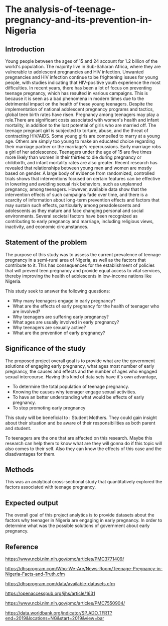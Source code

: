 # The analysis-of-teenage-pregnancy-and-its-prevention-in-Nigeria
## Introduction
Young people between the ages of 15 and 24 account for 1.2 billion of the world's population. The majority live in Sub-Saharan Africa, where they are vulnerable to adolescent pregnancies and HIV infection. Unwanted pregnancies and HIV infection continue to be frightening issues for young people, with studies indicating that HIV-positive youth experience the most difficulties. In recent years, there has been a lot of focus on preventing teenage pregnancy, which has resulted in various campaigns. This is because it is seen as a bad phenomena in modern times due to the detrimental impact on the health of these young teenagers. Despite the implementation of national adolescent pregnancy programs and tactics, global teen birth rates have risen.
Pregnancy among teenagers may play a role.There are significant costs associated with women's health and infant mortality, in addition to the lost potential of girls who are married off. The teenage pregnant girl is subjected to torture, abuse, and the threat of contracting HIV/AIDS. Some young girls are compelled to marry at a young age. Others are simply too young to make an educated choice regarding their marriage partner or the marriage's repercussions. Early marriage robs a girl of her adolescence. Teenagers under the age of 15 are five times more likely than women in their thirties to die during pregnancy or childbirth, and infant mortality rates are also greater. Recent research has revealed that relationships between young men and women are mostly based on gender.
A large body of evidence from randomized, controlled trials shows that interventions focused on certain features can be effective in lowering and avoiding sexual risk behaviors, such as unplanned pregnancy, among teenagers. However, available data show that the intervention effects of such campaigns fade over time, and there is a scarcity of information about long-term prevention effects and factors that may sustain such effects, particularly among preadolescents and adolescents as they mature and face changing personal and social environments. Several societal factors have been recognized as contributing to early pregnancy and marriage, including religious views, inactivity, and economic circumstances.
## Statement of the problem

The purpose of this study was to assess the current prevalence of teenage pregnancy in a semi-rural area of Nigeria, as well as the factors that contribute to it. This has consequences for the establishment of policies that will prevent teen pregnancy and provide equal access to vital services, thereby improving the health of adolescents in low-income nations like Nigeria.

This   study seek to answer the following questions:

- Why many teenagers engage in early pregnancy?
- What are the effects of early pregnancy for the health of teenager who are involved?
- Why teenagers are suffering early pregnancy?
- What ages are usually involved in early pregnancy?
- Why teenagers are sexually active?
- What are the prevention of early pregnancy?
## Significance of the study
The proposed project overall goal is to provide  what are the government solutions of engaging early pregnancy,  what ages most number of early pregnancy, the causes and effects and the number of ages who engaged sexual intercourse. 
Having this kind of data sets have it's own advantage,

- To determine the total population of teenage pregnancy.
- Knowing the causes why teenager engage sexual activities.
- To have an better understanding what would be effects of early pregnancy.
- To stop promoting early pregnancy

This study will be beneficial to : 
Student Mothers. They could gain insight about their situation and be aware of their responsibilities as both parent and student.

To teenagers are the one that are affected on this research. Maybe this research can help them to know what are they will gonna do if this topic will also comes to their self. Also they can know the effects of this case and the disadvantages for them. 
## Methods
This was an analytical cross-sectional study that quantitatively explored the factors associated with teenage pregnancy.
## Expected output
The overall goal of this project analytics is to provide datasets about the factors why teenager in Nigeria are engaging in early pregnancy. In order to determine what was the possible solutions of government about early pregnancy. 
## Reference

https://www.ncbi.nlm.nih.gov/pmc/articles/PMC3771409/

https://dhsprogram.com/Who-We-Are/News-Room/Teenage-Pregnancy-in-Nigeria-Facts-and-Truth.cfm

https://dhsprogram.com/data/available-datasets.cfm

https://openaccesspub.org/ijhs/article/1631

https://www.ncbi.nlm.nih.gov/pmc/articles/PMC7550904/

https://data.worldbank.org/indicator/SP.ADO.TFRT?end=2019&locations=NG&start=2019&view=bar
